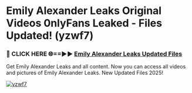 # Emily Alexander Leaks Original Videos 0nlyFans Leaked - Files Updated! (yzwf7)

<h3>🔴 CLICK HERE 🌐==►► <a href="https://tinyurl.com/3hn5wdd3" rel="nofollow">Emily Alexander Leaks Updated Files</a></h3>

Get Emily Alexander Leaks and all content. Now you can access all videos and pictures of Emily Alexander Leaks. New Updated Files 2025!

[![yzwf7](https://i.imgur.com/4HnBqBT.gif)](https://tinyurl.com/3hn5wdd3)
